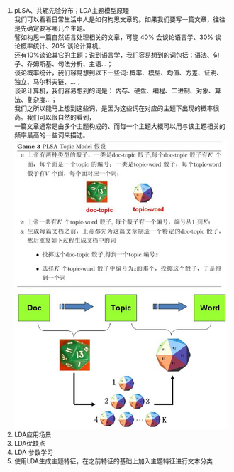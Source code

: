 1. pLSA、共轭先验分布；LDA主题模型原理  
    我们可以看看日常生活中人是如何构思文章的。如果我们要写一篇文章，往往是先确定要写哪几个主题。  
    譬如构思一篇自然语言处理相关的文章，可能 40\% 会谈论语言学、30\% 谈论概率统计、20\% 谈论计算机、  
    还有10\%谈论其它的主题：说到语言学，我们容易想到的词包括：语法、句子、乔姆斯基、句法分析、主语…；  
    谈论概率统计，我们容易想到以下一些词: 概率、模型、均值、方差、证明、独立、马尔科夫链、…；  
    谈论计算机，我们容易想到的词是： 内存、硬盘、编程、二进制、对象、算法、复杂度…；  
    我们之所以能马上想到这些词，是因为这些词在对应的主题下出现的概率很高。我们可以很自然的看到，  
    一篇文章通常是由多个主题构成的、而每一个主题大概可以用与该主题相关的频率最高的一些词来描述。  
    ![img](https://github.com/lbj000/nlp/blob/master/game-plsa.jpg)  
    ![img](https://github.com/lbj000/nlp/blob/master/plsa-doc-topic-word.jpg)  
2. LDA应用场景   
3. LDA优缺点   
4. LDA 参数学习   
5. 使用LDA生成主题特征，在之前特征的基础上加入主题特征进行文本分类  
